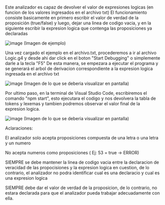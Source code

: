 Este analizador es capaz de devolver el valor de expresiones logicas (en funcion de los valores ingresados en el archivo txt) 
El funcionamiento consiste basicamente en primero escribir el valor de verdad de la proposición (true/false) y luego, dejar una linea de codigo vacia, y en la siguiente escribir la expresion logica que contenga las proposiciones ya declaradas

![image](https://github.com/user-attachments/assets/685236d2-0fe7-4c8d-881b-8da91aa1cadd)
(Imagen de ejemplo) 

Una vez cargado el ejemplo en el archivo.txt, procederemos a ir al archivo Logic.g4 y desde ahi dar click en el boton "Start Debugging" o simplemente darle a la tecla "F5"
De esta manera, se empezara a ejecutar el programa y se generará el arbol de derivacion correspondiente a la expresion logica ingresada en el archivo txt

![image](https://github.com/user-attachments/assets/ccf047d7-d269-402b-b716-326dc454f01a)
(Imagen de lo que se deberia visualizar en pantalla)

Por ultimo paso, en la terminal de Visual Studio Code, escribiremos el comando "npm start", esto ejecutara el codigo y nos devolvera la tabla de tokens y lexemas y tambien podremos observar el valor final de la expresion logica.

![image](https://github.com/user-attachments/assets/d8678967-74b1-49f3-8c9e-dd0f716f1210)
(Imagen de lo que se deberia visualizar en pantalla) 

Aclaraciones: 

El analizador solo acepta proposiciones compuesta de una letra o una letra y un numero

No acepta numeros como proposiciones ( Ej: 53 = true → ERROR) 

SIEMPRE se debe mantener la linea de codigo vacia entre la declaracion de veracidad de las propocisiones y la expresion logica en cuestion, de lo contrario, el analizador no podra identificar cual es una declaracio y cual es una expresion logica

SIEMPRE debe dar el valor de verdad de la proposicion, de lo contrario, no estara declarada para que el analizador pueda trabajar adecuadamente con ella.
